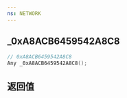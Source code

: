 ```yaml
---
ns: NETWORK
---
```

## _0xA8ACB6459542A8C8

```c
// 0xA8ACB6459542A8C8
Any _0xA8ACB6459542A8C8();
```


## 返回值
